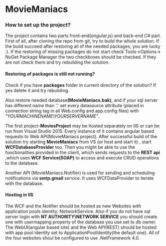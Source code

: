 # MovieManiacs

<h3><b>How to set up the project?</b></h3>

The project contains two parts front-end(<i>angular.js</i>) and back-end <i>C#</i> part. 
First of all, after cloning the repo from git, try to build the whole solution.
If the build succeed after restoring all of the needed packages, you are lucky :).
If the restoring of missing packages do not start check Tools->Options-> NuGet Package Manager
the two checkboxes should be checked. If they are not check them and try rebuilding the solution. 

<h4>Restoring of packages is still not running?</h4> 
Check if you have <b>packages</b> folder in current directory of the solution?
If yes delete it and try rebuilding. 

Also restore needed database<b>(MovieManiacs.bak)</b>, and if your
sql server has different name
than '.' set every datasource attribute
(placed in connection string tag in all Web.config and app.config files)
with <i>"YOURMACHINENAME\YOURSERVERNAME"</i>.

The first project-<b>MoviesProject</b> may be hosted separately on IIS or can be run from Visual Studio 2015.
Every instance of it contains angular based requests to Web API(MovieManiacs project).
After successful build of the solution try starting <b>MovieManiacs</b> from VS (or host and start it) ,
start <b>WCFDatabaseProvider</b> too. Then you might be able to use the functionalities provided in the client,
which sends requests to the <b>REST api</b> ,which uses <b>WCF Service(SOAP)</b> to access
and execute CRUD operations to the database. 

Another API (MovieManiacs.Notifier) is used for sending and scheduling notifications via <b>smtp.gmail</b> service. It uses WCFDataProvider to iterate with the database.

<h4>Hosting in IIS</h4>
The WCF and the Notifier should be hosted as new Websites with application pools identity: NetworkService. Also if you do not have sql server login with <b>NT AUTHORITY\NETWORK SERVICE</b> you should create one with usermapping property of the database you use set to db owner. The WebUI(angular based site) and the Web API(REST) should be hosted with app pool identity set to ApplicationPoolIdentity(the default one). All of the four websites shoul be configured to use .NetFramework 4.0.

